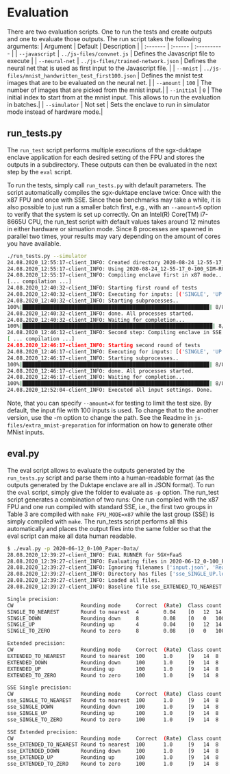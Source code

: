 # Evaluation

There are two evaluation scripts. One to run the tests and create outputs and one to evaluate those outputs. The run script takes the following arguments:
| Argument | Default | Description |
| :------- | :------ | :---------- |
| `--javascript` | `../js-files/convnet.js` | Defines the Javascript file to execute |
| `--neural-net` | `../js-files/trained-network.json` | Defines the neural net that is used as first input to the Javascript file. |
| `--mnist` | `../js-files/mnist_handwritten_test_first100.json` | Defines the mnist test images that are to be evaluated on the neural net. |
| `--amount` | `100` | The number of images that are picked from the mnist input.|
| `--initial` | `0` | The initial index to start from at the mnist input. This allows to run the evaluation in batches.|
| `--simulator` | Not set | Sets the enclave to run in simulator mode instead of hardware mode.|


## run_tests.py
The `run_test` script performs multiple executions of the sgx-duktape enclave application for each desired setting of the FPU and stores the outputs in a subdirectory. These outputs can then be evaluated in the next step by the `eval` script.

To run the tests, simply call `run_tests.py` with default parameters. The script automatically compiles the sgx-duktape enclave twice: Once with the x87 FPU and once with SSE. Since these benchmarks may take a while, it is also possible to just run a smaller batch first, e.g., with an `--amount=5` option to verify that the system is set up correctly. On an Intel(R) Core(TM) i7-8665U CPU, the run_test script with default values takes around 12 minutes in either hardware or simuation mode. Since 8 processes are spawned in parallel two times, your results may vary depending on the amount of cores you have available.

```bash
./run_tests.py --simulator                                                                                                               Mon 24.08.2020_12:55:17-client_INFO: EVAL RUNNER for SGX+FaaS
24.08.2020_12:55:17-client_INFO: Created directory 2020-08-24_12-55-17_0-100_SIM-RUN
24.08.2020_12:55:17-client_INFO: Using 2020-08-24_12-55-17_0-100_SIM-RUN as base directory for outputs
24.08.2020_12:55:17-client_INFO: Compiling enclave first in x87 mode..
[... compilation ...]
24.08.2020_12:40:32-client_INFO: Starting first round of tests
24.08.2020_12:40:32-client_INFO: Executing for inputs: [('SINGLE', 'UP'), ('SINGLE', 'DOWN'), ('SINGLE', 'TO_NEAREST'), ('SINGLE', 'TO_ZERO'), ('EXTENDED', 'UP'), ('EXTENDED', 'DOWN'), ('EXTENDED', 'TO_NEAREST'), ('EXTENDED', 'TO_ZERO')]
24.08.2020_12:40:32-client_INFO: Starting subprocesses..
100%|█████████████████████████████████████████████████████████████| 8/8 [00:00<00:00, 272.82it/s]
24.08.2020_12:40:32-client_INFO: done. All processes started.
24.08.2020_12:40:32-client_INFO: Waiting for completion...
100%|██████████████████████████████████████████████████████████████| 8/8 [05:40<00:00, 42.51s/it]
24.08.2020_12:46:12-client_INFO: Second step: Compiling enclave in SSE mode..
[ ... compilation ...]
24.08.2020_12:46:17-client_INFO: Starting second round of tests
24.08.2020_12:46:17-client_INFO: Executing for inputs: [('SINGLE', 'UP'), ('SINGLE', 'DOWN'), ('SINGLE', 'TO_NEAREST'), ('SINGLE', 'TO_ZERO'), ('EXTENDED', 'UP'), ('EXTENDED', 'DOWN'), ('EXTENDED', 'TO_NEAREST'), ('EXTENDED', 'TO_ZERO')]
24.08.2020_12:46:17-client_INFO: Starting subprocesses..
100%|█████████████████████████████████████████████████████████████| 8/8 [00:00<00:00, 312.42it/s]
24.08.2020_12:46:17-client_INFO: done. All processes started.
24.08.2020_12:46:17-client_INFO: Waiting for completion...
100%|█████████████████████████████████████████████████████████████| 8/8 [05:47<00:00, 118.52s/it]
24.08.2020_12:52:04-client_INFO: Executed all input settings. Done.

```

Note, that you can specify `--amount=X` for testing to limit the test size.
By default, the input file with 100 inputs is used. To change that to the another version, use the -m option to change the path. See the Readme in `js-files/extra_mnist-preparation` for information on how to generate other MNist inputs.

## eval.py
The eval script allows to evaluate the outputs generated by the `run_tests.py` script and parse them into a human-readable format (as the outputs generated by the Duktape enclave are all in JSON format). To run the `eval` script, simply give the folder to evaluate as `-p` option. The run_test script generates a combination of two runs: One run compiled with the x87 FPU and one run compiled with standard SSE, i.e., the first two groups in Table 3 are compiled with `make FPU_MODE=x87` while the last group (SSE) is simply compiled with `make`. The run_tests script performs all this automatically and places the output files into the same folder so that the eval script can make all data human readable.

```bash
$ ./eval.py -p 2020-06-12_0-100_Paper-Data/
28.08.2020_12:39:27-client_INFO: EVAL RUNNER for SGX+FaaS
28.08.2020_12:39:27-client_INFO: Evaluating files in 2020-06-12_0-100_Paper-Data
28.08.2020_12:39:27-client_INFO: Ignoring filenames ['input.json', 'Readme.md', 'README.md']
28.08.2020_12:39:27-client_INFO: Directory has files ['sse_SINGLE_UP.log', 'sse_SINGLE_TO_NEAREST.log', 'SINGLE_UP.log', 'EXTENDED_TO_NEAREST.log', 'SINGLE_DOWN.log', 'sse_SINGLE_DOWN.log', 'SINGLE_TO_ZERO.log', 'sse_SINGLE_TO_ZERO.log', 'sse_EXTENDED_TO_ZERO.log', 'sse_EXTENDED_DOWN.log', 'sse_EXTENDED_UP.log', 'sse_EXTENDED_TO_NEAREST.log', 'EXTENDED_DOWN.log', 'EXTENDED_TO_ZERO.log', 'SINGLE_TO_NEAREST.log', 'EXTENDED_UP.log']
28.08.2020_12:39:27-client_INFO: Loaded all files.
28.08.2020_12:39:27-client_INFO: Baseline file sse_EXTENDED_TO_NEAREST.log has 100 entries.

Single precision:
CW                      Rounding mode     Correct  (Rate)  Class count [0..9]                         Class count difference to baseline [0..9]  Average error                                     
SINGLE_TO_NEAREST       Round to nearest  4        0.04    [0   12  14  2   10  32  0   30  0   0  ]  [9   2   6   8   4   24  9   16  3   11 ]  0.17604646652708841325640776176442159339785575866699
SINGLE_DOWN             Rounding down     8        0.08    [0   0   100 0   0   0   0   0   0   0  ]  [9   14  92  10  14  8   9   14  3   11 ]  0.16796397173637958588621188482647994533181190490723
SINGLE_UP               Rounding up       4        0.04    [0   12  14  2   10  32  0   30  0   0  ]  [9   2   6   8   4   24  9   16  3   11 ]  0.17604643409291073630207336009334539994597434997559
SINGLE_TO_ZERO          Round to zero     8        0.08    [0   0   100 0   0   0   0   0   0   0  ]  [9   14  92  10  14  8   9   14  3   11 ]  0.16796387552144440014068038635741686448454856872559

Extended precision:
CW                      Rounding mode     Correct  (Rate)  Class count [0..9]                         Class count difference to baseline [0..9]  Average error                                     
EXTENDED_TO_NEAREST     Round to nearest  100      1.0     [9   14  8   10  14  8   9   14  3   11 ]  [0   0   0   0   0   0   0   0   0   0  ]  0.00000000000000000055440635738398909214256067698490
EXTENDED_DOWN           Rounding down     100      1.0     [9   14  8   10  14  8   9   14  3   11 ]  [0   0   0   0   0   0   0   0   0   0  ]  0.00000000000000033073340227149340365918548855201274
EXTENDED_UP             Rounding up       100      1.0     [9   14  8   10  14  8   9   14  3   11 ]  [0   0   0   0   0   0   0   0   0   0  ]  0.00000000000000031452224755957952899803719081583592
EXTENDED_TO_ZERO        Round to zero     100      1.0     [9   14  8   10  14  8   9   14  3   11 ]  [0   0   0   0   0   0   0   0   0   0  ]  0.00000000000000052415780706544524366858580853979636

SSE Single precision:
CW                      Rounding mode     Correct  (Rate)  Class count [0..9]                         Class count difference to baseline [0..9]  Average error                                     
sse_SINGLE_TO_NEAREST   Round to nearest  100      1.0     [9   14  8   10  14  8   9   14  3   11 ]  [0   0   0   0   0   0   0   0   0   0  ]  0.00000000000000000000000000000000000000000000000000
sse_SINGLE_DOWN         Rounding down     100      1.0     [9   14  8   10  14  8   9   14  3   11 ]  [0   0   0   0   0   0   0   0   0   0  ]  0.00000000000000033073340227149340365918548855201274
sse_SINGLE_UP           Rounding up       100      1.0     [9   14  8   10  14  8   9   14  3   11 ]  [0   0   0   0   0   0   0   0   0   0  ]  0.00000000000000031452224755957952899803719081583592
sse_SINGLE_TO_ZERO      Round to zero     100      1.0     [9   14  8   10  14  8   9   14  3   11 ]  [0   0   0   0   0   0   0   0   0   0  ]  0.00000000000000052415780706544524366858580853979636

SSE Extended precision:
CW                      Rounding mode     Correct  (Rate)  Class count [0..9]                         Class count difference to baseline [0..9]  Average error                                     
sse_EXTENDED_TO_NEAREST Round to nearest  100      1.0     [9   14  8   10  14  8   9   14  3   11 ]  [0   0   0   0   0   0   0   0   0   0  ]  0.00000000000000000000000000000000000000000000000000
sse_EXTENDED_DOWN       Rounding down     100      1.0     [9   14  8   10  14  8   9   14  3   11 ]  [0   0   0   0   0   0   0   0   0   0  ]  0.00000000000000033073340227149340365918548855201274
sse_EXTENDED_UP         Rounding up       100      1.0     [9   14  8   10  14  8   9   14  3   11 ]  [0   0   0   0   0   0   0   0   0   0  ]  0.00000000000000031452224755957952899803719081583592
sse_EXTENDED_TO_ZERO    Round to zero     100      1.0     [9   14  8   10  14  8   9   14  3   11 ]  [0   0   0   0   0   0   0   0   0   0  ]  0.00000000000000052415780706544524366858580853979636
```
